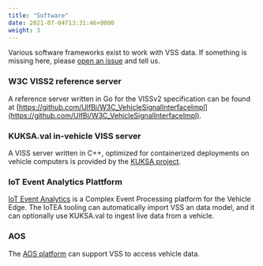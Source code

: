 ```yaml
---
title: "Software"
date: 2021-07-04T13:31:46+0000
weight: 3
---
```


Various software frameworks exist to work with VSS data. If something is missing here, please [open an issue](https://github.com/GENIVI/vehicle_signal_specification/issues) and tell us.

### W3C VISS2 reference server
A reference server written in Go for the VISSv2 specification can be found at [https://github.com/UlfBj/W3C_VehicleSignalInterfaceImpl](https://github.com/UlfBj/W3C_VehicleSignalInterfaceImpl).

### KUKSA.val in-vehicle VISS server
A VISS server written in C++, optimized for containerized deployments on vehicle computers is provided by the [KUKSA project](https://github.com/eclipse/kuksa.val).

### IoT Event Analytics Plattform
[IoT Event Analytics](https://github.com/GENIVI/iot-event-analytics) is a Complex Event Processing platform for the Vehicle Edge. The IoTEA tooling can automatically import VSS an data model, and it can optionally use KUKSA.val to ingest live data from a vehicle.

### AOS
The [AOS platform](https://aoscloud.io/) can support VSS to access vehicle data.